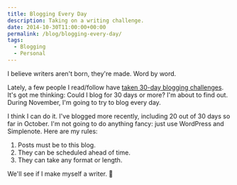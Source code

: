 ```yaml
---
title: Blogging Every Day
description: Taking on a writing challenge.
date: 2014-10-30T11:00:00+00:00
permalink: /blog/blogging-every-day/
tags:
  - Blogging
  - Personal
---
```


I believe writers aren't born, they're made. Word by word.

Lately, a few people I read/follow have [taken 30-day blogging challenges](http://om.co/2014/10/05/30-days-of-blogging/). It's got me thinking: Could I blog for 30 days or more? I'm about to find out. During November, I'm going to try to blog every day.

I think I can do it. I've blogged more recently, including 20 out of 30 days so far in October. I'm not going to do anything fancy: just use WordPress and Simplenote. Here are my rules:

  1. Posts must be to this blog.
  2. They can be scheduled ahead of time.
  3. They can take any format or length.

We'll see if I make myself a writer. 🙂
